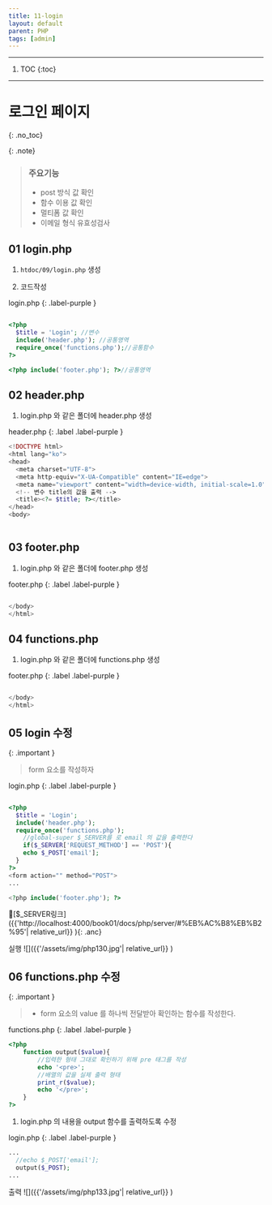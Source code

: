 ```yaml
---
title: 11-login
layout: default
parent: PHP
tags: [admin]
---
```


---

1. TOC
{:toc}

---

# 로그인 페이지
{: .no_toc}


{: .note}
> ### 주요기능
> + post 방식 값 확인
> + 함수 이용 값 확인
> + 멀티폼 값 확인
> + 이메일 형식 유효성검사




## 01 login.php

1. `htdoc/09/login.php` 생성

2.  코드작성


login.php
{: .label-purple }


```php

<?php  
  $title = 'Login'; //변수
  include('header.php'); //공통영역
  require_once('functions.php');//공통함수
?>

<?php include('footer.php'); ?>//공통영역
```


## 02 header.php
1. login.php 와 같은 폴더에 header.php 생성

header.php
{: .label .label-purple }

```php
<!DOCTYPE html>
<html lang="ko">
<head>
  <meta charset="UTF-8">
  <meta http-equiv="X-UA-Compatible" content="IE=edge">
  <meta name="viewport" content="width=device-width, initial-scale=1.0">
  <!-- 변수 title의 값을 출력 -->
  <title><?= $title; ?></title>
</head>
<body>
  

```



## 03 footer.php
1. login.php 와 같은 폴더에 footer.php 생성

footer.php
{: .label .label-purple }

```php

</body>
</html>

```


## 04 functions.php
1. login.php 와 같은 폴더에 functions.php 생성

footer.php
{: .label .label-purple }

```php

</body>
</html>

```

## 05 login 수정

{: .important }
> form 요소를 작성하자
>


login.php
{: .label .label-purple }

```php

<?php
  $title = 'Login';
  include('header.php');
  require_once('functions.php');
    //global-super $_SERVER를 로 email 의 값을 출력한다
    if($_SERVER['REQUEST_METHOD'] == 'POST'){
    echo $_POST['email'];  
  }   
?>
<form action="" method="POST">
...

<?php include('footer.php'); ?>

```
🔗[$_SERVER링크]({{'http://localhost:4000/book01/docs/php/server/#%EB%AC%B8%EB%B2%95'| relative_url}} ){: .anc}

실행
![]({{'/assets/img/php130.jpg'| relative_url}} )


## 06 functions.php 수정

{: .important }
> + form 요소의 value 를 하나씩 전달받아 확인하는 
> 함수를 작성한다.
>


functions.php
{: .label .label-purple }


```php
<?php
    function output($value){
        //입력한 형태 그대로 확인하기 위해 pre 태그를 작성
        echo '<pre>';
        //배열의 값을 실제 출력 형태
        print_r($value);
        echo '</pre>';
    }
?>

```

1. login.php 의 내용을 output 함수를 출력하도록 수정



login.php
{: .label .label-purple }

```php
...
  //echo $_POST['email'];  
  output($_POST);
...
```

출력
![]({{'/assets/img/php133.jpg'| relative_url}} )